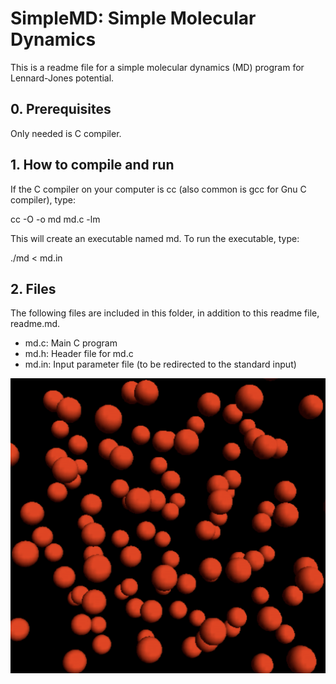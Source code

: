 # SimpleMD: Simple Molecular Dynamics

This is a readme file for a simple molecular dynamics (MD) program 
for Lennard-Jones potential.

## 0. Prerequisites
Only needed is C compiler.

## 1. How to compile and run
If the C compiler on your computer is cc (also common is gcc for Gnu C compiler), type:

cc -O -o md md.c -lm

This will create an executable named md. To run the executable, type:

./md < md.in

## 2. Files
The following files are included in this folder, in addition to this readme file, readme.md.
<ul>
<li>md.c: Main C program</li>
<li>md.h: Header file for md.c</li>
<li>md.in: Input parameter file (to be redirected to the standard input)</li>
</ul>

![A screen shot of MD simulation](ScreenShot.png)
